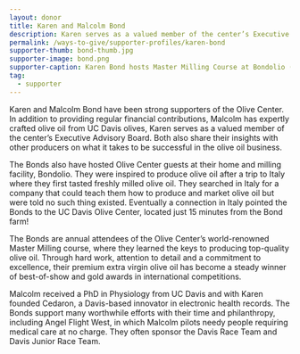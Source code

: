 ```yaml
---
layout: donor
title: Karen and Malcolm Bond
description: Karen serves as a valued member of the center’s Executive Advisory Board and Malcolm has expertly crafted olive oil from UC Davis olives.
permalink: /ways-to-give/supporter-profiles/karen-bond
supporter-thumb: bond-thumb.jpg
supporter-image: bond.png
supporter-caption: Karen Bond hosts Master Milling Course at Bondolio (left) Malcolm Bond hosts Master Milling Course at Bondolio (right)
tag:
  - supporter
---
```

Karen and Malcolm Bond have been strong supporters of the Olive Center. In addition to providing regular financial contributions, Malcolm has expertly crafted olive oil from UC Davis olives, Karen serves as a valued member of the center’s Executive Advisory Board. Both also share their insights with other producers on what it takes to be successful in the olive oil business.

The Bonds also have hosted Olive Center guests at their home and milling facility, Bondolio. They were inspired to produce olive oil after a trip to Italy where they first tasted freshly milled olive oil. They searched in Italy for a company that could teach them how to produce and market olive oil but were told no such thing existed. Eventually a connection in Italy pointed the Bonds to the UC Davis Olive Center, located just 15 minutes from the Bond farm!

The Bonds are annual attendees of the Olive Center’s world-renowned Master Milling course, where they learned the keys to producing top-quality olive oil. Through hard work, attention to detail and a commitment to excellence, their premium extra virgin olive oil has become a steady winner of best-of-show and gold awards in international competitions.

Malcolm received a PhD in Physiology from UC Davis and with Karen founded Cedaron, a Davis-based innovator in electronic health records. The Bonds support many worthwhile efforts with their time and philanthropy, including Angel Flight West, in which Malcolm pilots needy people requiring medical care at no charge. They often sponsor the Davis Race Team and Davis Junior Race Team.
